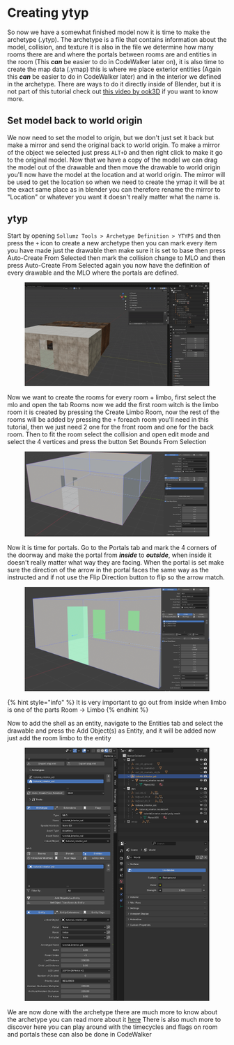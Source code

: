 # Creating ytyp
So now we have a somewhat finished model now it is time to make the archetype (.ytyp). The archetype is a file that contains
information about the model, collision, and texture it is also in the file we determine how many rooms there are and
where the portals between rooms are and entities in the room (This **_can_** be easier to do in CodeWalker later on), it is
also time to create the map data (.ymap) this is where we place exterior entities (Again this **_can_** be easier to do in
CodeWalker later) and in the interior we defined in the archetype. There are ways to do it directly inside of Blender, but
it is not part of this tutorial check out [this video by ook3D](https://www.youtube.com/watch?v=P8Pxe6Z_iwQ&ab_channel=ook_3D)
if you want to know more.

## Set model back to world origin
We now need to set the model to origin, but we don't just set it back but make a mirror and send the original back to 
world origin. To make a mirror of the object we selected just press `ALT+D` and then right click to make it go to the 
original model. Now that we have a copy of the model we can drag the model out of the drawable and then move the drawable 
to world origin you'll now have the model at the location and at world origin. The mirror will be used to get the 
location so when we need to create the ymap it will be at the exact same place as in blender you can therefore rename 
the mirror to "Location" or whatever you want it doesn't really matter what the name is.

## ytyp
Start by opening `Sollumz Tools > Archetype Definition > YTYPS` and then press the `+` icon to create a new archetype then
you can mark every item you have made just the drawable then make sure it is set to base then press Auto-Create From Selected then
mark the collision change to MLO and then press Auto-Create From Selected again you now have the definition of every drawable
and the MLO where the portals are defined.
<figure><img src="../../.gitbook/assets/create_interior_tutorial_building28.gif" alt=""><figcaption><p></p></figcaption></figure>

Now we want to create the rooms for every room + limbo, first select the mlo and open the tab Rooms now we add the first 
room witch is the limbo room it is created by pressing the Create Limbo Room, now the rest of the rooms will be added by 
pressing the `+` foreach room you'll need in this tutorial, then we just need 2 one for the front room and one for the back room.
Then to fit the room select the collision and open edit mode and select the 4 vertices and press the button Set Bounds From Selection
<figure><img src="../../.gitbook/assets/create_interior_tutorial_building29.png" alt=""><figcaption><p></p></figcaption></figure>

Now it is time for portals. Go to the Portals tab and mark the 4 corners of the doorway and make the portal from **_inside_** to **_outside_**,
when inside it doesn't really matter what way they are facing. When the portal is set make sure the direction of the 
arrow in the portal faces the same way as the instructed and if not use the Flip Direction button to flip so the arrow match.
<figure><img src="../../.gitbook/assets/create_interior_tutorial_building30.png" alt=""><figcaption><p></p></figcaption></figure>

{% hint style="info" %}
It is very important to go out from inside when limbo is one of the parts
Room -> Limbo
{% endhint %}

Now to add the shell as an entity, navigate to the Entities tab and select the drawable and press the Add Object(s) as Entity, 
and it will be added now just add the room limbo to the entity
<figure><img src="../../.gitbook/assets/create_interior_tutorial_building31.png" alt=""><figcaption><p></p></figcaption></figure>

We are now done with the archetype there are much more to know about the archetype you can read more about it [here](../../documentation/archetype-definition.ytyp/README.md)
There is also much more to discover here you can play around with the timecycles and flags on room and portals these can
also be done in CodeWalker
